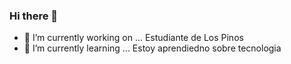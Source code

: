 ### Hi there 👋

- 🔭 I’m currently working on ... Estudiante de Los Pinos 
- 🌱 I’m currently learning ... Estoy aprendiedno sobre tecnologia


<!--
**aguxro/aguxro** is a ✨ _special_ ✨ repository because its `README.md` (this file) appears on your GitHub profile.

Here are some ideas to get you started:


-->
